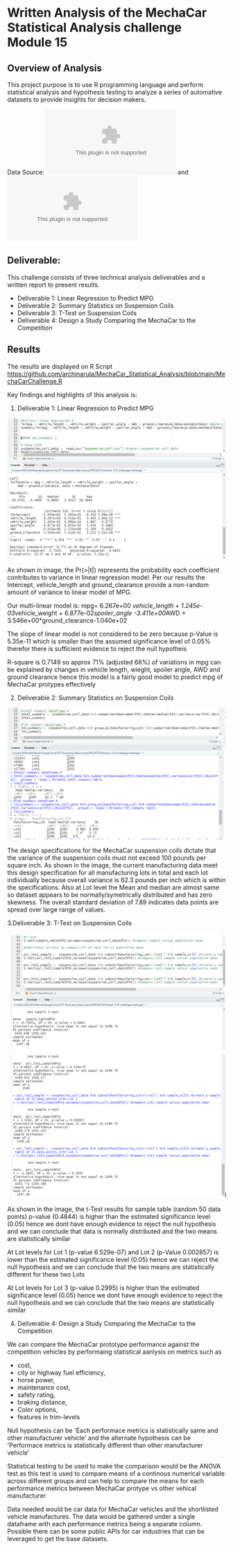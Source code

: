 # Written Analysis of the MechaCar Statistical Analysis challenge Module 15

## Overview of Analysis
This project purpose is to use R programming language and perform statistical analysis and hypothesis testing to analyze a series of automative datasets to provide insights for decision makers. 

Data Source: 
![Mechacar_mpg.csv](https://github.com/archinarula/MechaCar_Statistical_Analysis/blob/main/MechaCar_mpg.csv) and 
![Suspension_Coil.csv](https://github.com/archinarula/MechaCar_Statistical_Analysis/blob/main/Suspension_Coil.csv) 

## Deliverable: 
This challenge consists of three technical analysis deliverables and a written report to present results. 

- Deliverable 1: Linear Regression to Predict MPG
- Deliverable 2: Summary Statistics on Suspension Coils
- Deliverable 3: T-Test on Suspension Coils
- Deliverable 4: Design a Study Comparing the MechaCar to the Competition


## Results

The results are displayed on R Script
https://github.com/archinarula/MechaCar_Statistical_Analysis/blob/main/MechaCarChallenge.R

Key findings and highlights of this analysis is:

1. Deliverable 1: Linear Regression to Predict MPG

![image 1](https://github.com/archinarula/MechaCar_Statistical_Analysis/blob/main/Linear%20Regression%20to%20Predict%20MPG.png)

As shown in image, the Pr(>|t|) represents the probability each coefficient contributes to variance in linear regression model. Per our results the Intercept, vehicle_length and ground_clearance provide a non-random amount of variance to linear model of MPG.

Our multi-linear model is:
mpg= 6.267e+00 *vehicle_length + 1.245e-03*vehicle_weight + 6.877e-02*spoiler_angle -3.411e+00*AWD + 3.546e+00*ground_clearance-1.040e+02

The slope of linear model is not considered to be zero because p-Value is 5.35e-11 which is smaller than the assumed significance level of 0.05% therefor there is sufficient evidence to reject the null hypotheis

R-square is 0.7149 so approx 71% (adjusted 68%) of variations in mpg can be explained by changes in vehicle length, wieght, spoiler angle, AWD and ground clearance hence this model is a fairly good model to predict mpg of MechaCar protypes effectively

2. Deliverable 2: Summary Statistics on Suspension Coils

![image 2](https://github.com/archinarula/MechaCar_Statistical_Analysis/blob/main/Sumary%20statistics%20on%20SuspensionCoils.png)

The design specifications for the MechaCar suspension coils dictate that the variance of the suspension coils must not exceed 100 pounds per square inch. As shown in the image, the current manufacturing data meet this design specification for all manufacturing lots in total and each lot individually because overall variance is 62.3 pounds per inch which is within the specifications. 
Also at Lot level the Mean and median are almost same so dataset appears to be normally/symetrically distributed and has zero skewness. The overall standard deviation of 7.89 indicates data points are spread over large range of values.

3.Deliverable 3: T-Test on Suspension Coils

![image 3](https://github.com/archinarula/MechaCar_Statistical_Analysis/blob/main/T-Tests-%20total%20and%20Lots.png)

As shown in the image, the t-Test results for sample table (random 50 data points) p-value (0.4844) is higher than the estimated significance level (0.05) hence we dont have enough evidence to reject the null hypothesis and we can conclude that data is normally distributed and the two means are statistically similar

At Lot levels for Lot 1 (p-value 6.529e-07) and Lot 2 (p-Value 0.002857) is lower than the estimated significance level (0.05) hence we can reject the null hypothesis and we can conclude that the two means are statistically different for these two Lots

At Lot levels for Lot 3 (p-value 0.2995) is higher than the estimated significance level (0.05) hence we dont have enough evidence to reject the null hypothesis and we can conclude that the two means are statistically similar

4. Deliverable 4: Design a Study Comparing the MechaCar to the Competition

We can compare the MechaCar prototype performance against the competition vehicles by performaing statistical aanlysis on metrics such as
- cost, 
- city or highway fuel efficiency, 
- horse power, 
- maintenance cost, 
- safety rating,
- braking distance,
- Color options,
- features in trim-levels

Null hypothesis can be 'Each performace metrics is statistically same and other manufacturer vehicle' and the alternate hypothesis can be 'Performace metrics is statistically different than other manufacturer vehicle'

Statistical testing to be used to make the comparison would be the ANOVA test as this test is used to compare means of a continous numerical variable across different groups and can help to compare the means for each performance metrics between MechaCar protype vs other vehical manufacturer

Data needed would be car data for MechaCar vehicles and the shortlisted vehicle manufactures. The data would be gathered under a single dataframe with each performance metrics being a separate column. Possible there can be some public APIs for car industries that can be leveraged to get the base datasets. 




 



